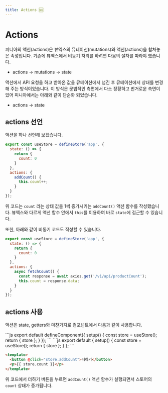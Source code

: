 ```yaml
---
title: Actions 🆕
---
```


# Actions

피니아의 액션(actions)은 뷰엑스의 뮤테이션(mutations)와 액션(actions)을 합쳐놓은 속성입니다. 기존에 뷰엑스에서 비동기 처리를 하려면 다음의 절차를 따라야 했습니다.

- actions -> mutations -> state

액션에서 API 요청을 하고 받아온 값을 뮤테이션에서 넘긴 후 뮤테이션에서 상태를 변경해 주는 방식이었습니다. 이 방식은 문법적인 측면에서 다소 장황하고 번거로운 측면이 있어 피니아에서는 아래와 같이 단순화 되었습니다.

- actions -> state

## actions 선언

액션을 하나 선언해 보겠습니다.

```js
export const useStore = defineStore('app', {
  state: () => {
    return {
      count: 0
    }
  },
  actions: {
    addCount() {
      this.count++;
    }
  }
});
```

위 코드는 `count` 라는 상태 값을 1씩 증가시키는 `addCount()` 액션 함수를 작성했습니다. 뷰엑스와 다르게 액션 함수 안에서 `this`를 이용하여 바로 `state`에 접근할 수 있습니다.

또한, 아래와 같이 비동기 코드도 작성할 수 있습니다.

```js
export const useStore = defineStore('app', {
  state: () => {
    return {
      count: 0
    }
  },
  actions: {
    async fetchCount() {
      const response = await axios.get('/v1/api/productCount');
      this.count = response.data;
    }
  }
});
```

## actions 사용

액션은 state, getters와 마찬가지로 컴포넌트에서 다음과 같이 사용합니다.

<code-group>
<code-block title="Vue 3">
```js
export default defineComponent({
  setup() {
    const store = useStore();
    return { store };
  }
});
```
</code-block>

<code-block title="Vue 2">
```js
export default {
  setup() {
    const store = useStore();
    return { store };
  }
};
```
</code-block>
</code-group>

```html
<template>
  <button @click="store.addCount">더하기</button>
  <p>{{ store.count }}</p>
</template>
```

위 코드에서 더하기 버튼을 누르면 `addCount()` 액션 함수가 실행되면서 스토어의 `count` 상태가 증가됩니다.